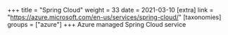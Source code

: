 +++
title = "Spring Cloud"
weight = 33
date = 2021-03-10
[extra]
link = "https://azure.microsoft.com/en-us/services/spring-cloud/"
[taxonomies]
groups = ["azure"]
+++
Azure managed Spring Cloud service

